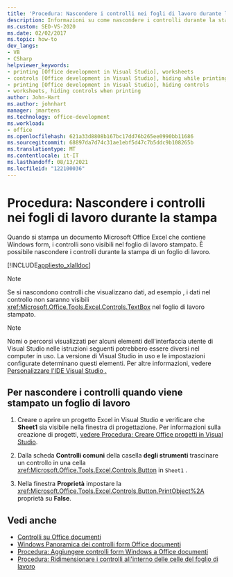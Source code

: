 ```yaml
---
title: 'Procedura: Nascondere i controlli nei fogli di lavoro durante la stampa'
description: Informazioni su come nascondere i controlli durante la stampa di un Microsoft Office Excel di lavoro contenente Windows form.
ms.custom: SEO-VS-2020
ms.date: 02/02/2017
ms.topic: how-to
dev_langs:
- VB
- CSharp
helpviewer_keywords:
- printing [Office development in Visual Studio], worksheets
- controls [Office development in Visual Studio], hiding while printing
- printing [Office development in Visual Studio], hiding controls
- worksheets, hiding controls when printing
author: John-Hart
ms.author: johnhart
manager: jmartens
ms.technology: office-development
ms.workload:
- office
ms.openlocfilehash: 621a33d8808b167bc17dd76b265ee0990bb11686
ms.sourcegitcommit: 68897da7d74c31ae1ebf5d47c7b5ddc9b108265b
ms.translationtype: MT
ms.contentlocale: it-IT
ms.lasthandoff: 08/13/2021
ms.locfileid: "122100036"
---
```

# <a name="how-to-hide-controls-on-worksheets-when-printing"></a>Procedura: Nascondere i controlli nei fogli di lavoro durante la stampa
  Quando si stampa un documento Microsoft Office Excel che contiene Windows form, i controlli sono visibili nel foglio di lavoro stampato. È possibile nascondere i controlli durante la stampa di un foglio di lavoro.

 [!INCLUDE[appliesto_xlalldoc](../vsto/includes/appliesto-xlalldoc-md.md)]

> [!NOTE]
> Se si nascondono controlli che visualizzano dati, ad esempio , i dati nel controllo non saranno visibili <xref:Microsoft.Office.Tools.Excel.Controls.TextBox> nel foglio di lavoro stampato.

> [!NOTE]
> Nomi o percorsi visualizzati per alcuni elementi dell'interfaccia utente di Visual Studio nelle istruzioni seguenti potrebbero essere diversi nel computer in uso. La versione di Visual Studio in uso e le impostazioni configurate determinano questi elementi. Per altre informazioni, vedere [Personalizzare l'IDE Visual Studio .](../ide/personalizing-the-visual-studio-ide.md)

## <a name="to-hide-controls-when-a-worksheet-is-printed"></a>Per nascondere i controlli quando viene stampato un foglio di lavoro

1. Creare o aprire un progetto Excel in Visual Studio e verificare che **Sheet1** sia visibile nella finestra di progettazione. Per informazioni sulla creazione di progetti, [vedere Procedura: Creare Office progetti in Visual Studio](../vsto/how-to-create-office-projects-in-visual-studio.md).

2. Dalla scheda **Controlli comuni** della casella **degli strumenti** trascinare un controllo in una cella <xref:Microsoft.Office.Tools.Excel.Controls.Button> in `Sheet1` .

3. Nella finestra **Proprietà** impostare la <xref:Microsoft.Office.Tools.Excel.Controls.Button.PrintObject%2A> proprietà su **False**.

## <a name="see-also"></a>Vedi anche
- [Controlli su Office documenti](../vsto/controls-on-office-documents.md)
- [Windows Panoramica dei controlli form Office documenti](../vsto/windows-forms-controls-on-office-documents-overview.md)
- [Procedura: Aggiungere controlli form Windows a Office documenti](../vsto/how-to-add-windows-forms-controls-to-office-documents.md)
- [Procedura: Ridimensionare i controlli all'interno delle celle del foglio di lavoro](../vsto/how-to-resize-controls-within-worksheet-cells.md)
